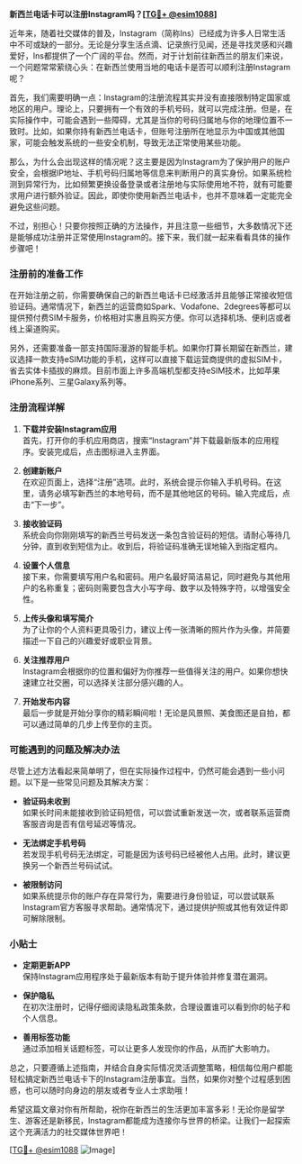 **新西兰电话卡可以注册Instagram吗？[[TG💪+ @esim1088](https://t.me/s/esim1088)]**

近年来，随着社交媒体的普及，Instagram（简称Ins）已经成为许多人日常生活中不可或缺的一部分。无论是分享生活点滴、记录旅行见闻，还是寻找灵感和兴趣爱好，Ins都提供了一个广阔的平台。然而，对于计划前往新西兰的朋友们来说，一个问题常常萦绕心头：在新西兰使用当地的电话卡是否可以顺利注册Instagram呢？

首先，我们需要明确一点：Instagram的注册流程其实并没有直接限制特定国家或地区的用户。理论上，只要拥有一个有效的手机号码，就可以完成注册。但是，在实际操作中，可能会遇到一些障碍，尤其是当你的号码归属地与你的地理位置不一致时。比如，如果你持有新西兰电话卡，但账号注册所在地显示为中国或其他国家，可能会触发系统的一些安全机制，导致无法正常使用某些功能。

那么，为什么会出现这样的情况呢？这主要是因为Instagram为了保护用户的账户安全，会根据IP地址、手机号码归属地等信息来判断用户的真实身份。如果系统检测到异常行为，比如频繁更换设备登录或者注册地与实际使用地不符，就有可能要求用户进行额外验证。因此，即使你使用新西兰电话卡，也并不意味着一定能完全避免这些问题。

不过，别担心！只要你按照正确的方法操作，并且注意一些细节，大多数情况下还是能够成功注册并正常使用Instagram的。接下来，我们就一起来看看具体的操作步骤吧！

### 注册前的准备工作

在开始注册之前，你需要确保自己的新西兰电话卡已经激活并且能够正常接收短信验证码。通常情况下，新西兰的运营商如Spark、Vodafone、2degrees等都可以提供预付费SIM卡服务，价格相对实惠且购买方便。你可以选择机场、便利店或者线上渠道购买。

另外，还需要准备一部支持国际漫游的智能手机。如果你打算长期留在新西兰，建议选择一款支持eSIM功能的手机，这样可以直接下载运营商提供的虚拟SIM卡，省去实体卡插拔的麻烦。目前市面上许多高端机型都支持eSIM技术，比如苹果iPhone系列、三星Galaxy系列等。

### 注册流程详解

1. **下载并安装Instagram应用**  
   首先，打开你的手机应用商店，搜索“Instagram”并下载最新版本的应用程序。安装完成后，点击图标进入主界面。

2. **创建新账户**  
   在欢迎页面上，选择“注册”选项。此时，系统会提示你输入手机号码。在这里，请务必填写新西兰的本地号码，而不是其他地区的号码。输入完成后，点击“下一步”。

3. **接收验证码**  
   系统会向你刚刚填写的新西兰号码发送一条包含验证码的短信。请耐心等待几分钟，直到收到短信为止。收到后，将验证码准确无误地输入到指定框内。

4. **设置个人信息**  
   接下来，你需要填写用户名和密码。用户名最好简洁易记，同时避免与其他用户的名称重复；密码则需要包含大小写字母、数字以及特殊字符，以增强安全性。

5. **上传头像和填写简介**  
   为了让你的个人资料更具吸引力，建议上传一张清晰的照片作为头像，并简要描述一下自己的兴趣爱好或职业背景。

6. **关注推荐用户**  
   Instagram会根据你的位置和偏好为你推荐一些值得关注的用户。如果你想快速建立社交圈，可以选择关注部分感兴趣的人。

7. **开始发布内容**  
   最后一步就是开始分享你的精彩瞬间啦！无论是风景照、美食图还是自拍，都可以通过简单的几步上传至你的主页。

### 可能遇到的问题及解决办法

尽管上述方法看起来简单明了，但在实际操作过程中，仍然可能会遇到一些小问题。以下是一些常见问题及其解决方案：

- **验证码未收到**  
  如果长时间未能接收到验证码短信，可以尝试重新发送一次，或者联系运营商客服咨询是否有信号延迟等情况。

- **无法绑定手机号码**  
  若发现手机号码无法绑定，可能是因为该号码已经被他人占用。此时，建议更换另一个新西兰号码试试。

- **被限制访问**  
  如果系统提示你的账户存在异常行为，需要进行身份验证，可以尝试联系Instagram官方客服寻求帮助。通常情况下，通过提供护照或其他有效证件即可解除限制。

### 小贴士

- **定期更新APP**  
  保持Instagram应用程序处于最新版本有助于提升体验并修复潜在漏洞。

- **保护隐私**  
  在初次注册时，记得仔细阅读隐私政策条款，合理设置谁可以看到你的帖子和个人信息。

- **善用标签功能**  
  通过添加相关话题标签，可以让更多人发现你的作品，从而扩大影响力。

总之，只要遵循上述指南，并结合自身实际情况灵活调整策略，相信每位用户都能轻松搞定新西兰电话卡下的Instagram注册事宜。当然，如果你对整个过程感到困惑，也可以随时向身边的朋友或者专业人士求助哦！

希望这篇文章对你有所帮助，祝你在新西兰的生活更加丰富多彩！无论你是留学生、游客还是新移民，Instagram都能成为连接你与世界的桥梁。让我们一起探索这个充满活力的社交媒体世界吧！

[[TG💪+ @esim1088](https://t.me/s/esim1088) ![Image](https://i.postimg.cc/4NQfJmqS/Snipaste-2025-05-13-00-14-12.png)]